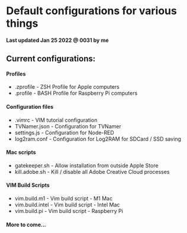 # Default configurations for various things

#### Last updated Jan 25 2022 @ 0031 by me

## Current configurations:

#### Profiles                   
* .zprofile                     - ZSH Profile for Apple computers
* .profile                      - BASH Profile for Raspberry Pi computers

#### Configuration files        
* .vimrc                        - VIM tutorial configuration
* TVNamer.json                  - Configuration for TVNamer
* settings.js                   - Configuration for Node-RED 
* log2ram.conf                  - Configuration for Log2RAM for SDCard / SSD saving

#### Mac scripts                
* gatekeeper.sh                 - Allow installation from outside Apple Store
* kill.adobe.sh                 - Kill / disable all Adobe Creative Cloud processes
 
#### VIM Build Scripts          
* vim.build.m1                  - Vim build script - M1 Mac
* vim.build.intel               - Vim build script - Intel Mac
* vim.build.pi                  - Vim build script - Raspberry Pi
 
#### More to come...

